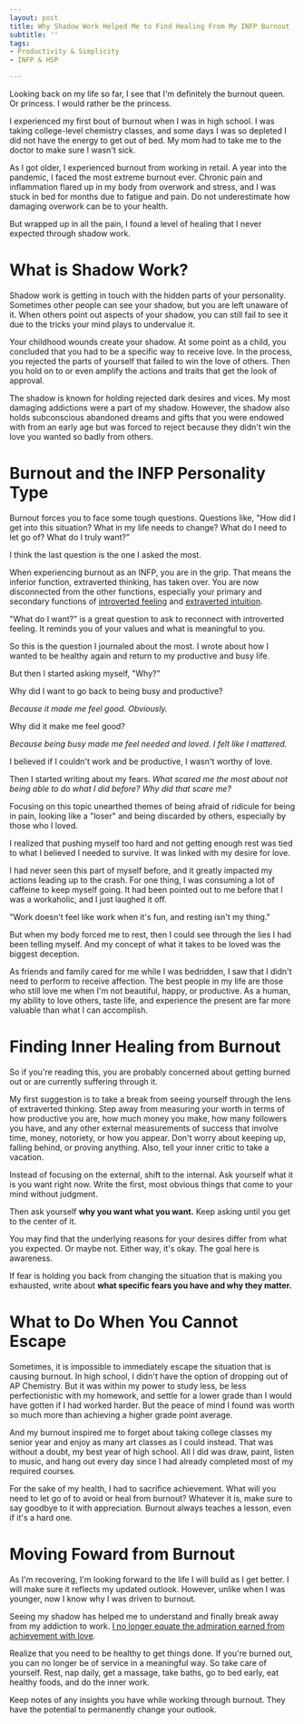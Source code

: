 ```yaml
---
layout: post
title: Why Shadow Work Helped Me to Find Healing From My INFP Burnout
subtitle: ''
tags:
- Productivity & Simplicity
- INFP & HSP

---
```

Looking back on my life so far, I see that I'm definitely the burnout queen. Or princess. I would rather be the princess.

I experienced my first bout of burnout when I was in high school. I was taking college-level chemistry classes, and some days I was so depleted I did not have the energy to get out of bed. My mom had to take me to the doctor to make sure I wasn't sick.

As I got older, I experienced burnout from working in retail. A year into the pandemic, I faced the most extreme burnout ever. Chronic pain and inflammation flared up in my body from overwork and stress, and I was stuck in bed for months due to fatigue and pain. Do not underestimate how damaging overwork can be to your health.

But wrapped up in all the pain, I found a level of healing that I never expected through shadow work.

# What is Shadow Work?

Shadow work is getting in touch with the hidden parts of your personality. Sometimes other people can see your shadow, but you are left unaware of it. When others point out aspects of your shadow, you can still fail to see it due to the tricks your mind plays to undervalue it.

Your childhood wounds create your shadow. At some point as a child, you concluded that you had to be a specific way to receive love. In the process, you rejected the parts of yourself that failed to win the love of others. Then you hold on to or even amplify the actions and traits that get the look of approval.

The shadow is known for holding rejected dark desires and vices. My most damaging addictions were a part of my shadow. However, the shadow also holds subconscious abandoned dreams and gifts that you were endowed with from an early age but was forced to reject because they didn't win the love you wanted so badly from others.

# Burnout and the INFP Personality Type

Burnout forces you to face some tough questions. Questions like, "How did I get into this situation? What in my life needs to change? What do I need to let go of? What do I truly want?”

I think the last question is the one I asked the most.

When experiencing burnout as an INFP, you are in the grip. That means the inferior function, extraverted thinking, has taken over. You are now disconnected from the other functions, especially your primary and secondary functions of [introverted feeling]() and [extraverted intuition]().

"What do I want?" is a great question to ask to reconnect with introverted feeling. It reminds you of your values and what is meaningful to you.

So this is the question I journaled about the most. I wrote about how I wanted to be healthy again and return to my productive and busy life.

But then I started asking myself, "Why?"

Why did I want to go back to being busy and productive?

*Because it made me feel good. Obviously.*

Why did it make me feel good?

*Because being busy made me feel needed and loved. I felt like I mattered.*

I believed if I couldn't work and be productive, I wasn't worthy of love.

Then I started writing about my fears. *What scared me the most about not being able to do what I did before? Why did that scare me?*

Focusing on this topic unearthed themes of being afraid of ridicule for being in pain, looking like a "loser" and being discarded by others, especially by those who I loved.

I realized that pushing myself too hard and not getting enough rest was tied to what I believed I needed to survive. It was linked with my desire for love.

I had never seen this part of myself before, and it greatly impacted my actions leading up to the crash. For one thing, I was consuming a lot of caffeine to keep myself going. It had been pointed out to me before that I was a workaholic, and I just laughed it off.

"Work doesn't feel like work when it's fun, and resting isn't my thing."

But when my body forced me to rest, then I could see through the lies I had been telling myself. And my concept of what it takes to be loved was the biggest deception.

As friends and family cared for me while I was bedridden, I saw that I didn't need to perform to receive affection. The best people in my life are those who still love me when I'm not beautiful, happy, or productive. As a human, my ability to love others, taste life, and experience the present are far more valuable than what I can accomplish.

# Finding Inner Healing from Burnout

So if you're reading this, you are probably concerned about getting burned out or are currently suffering through it.

My first suggestion is to take a break from seeing yourself through the lens of extraverted thinking. Step away from measuring your worth in terms of how productive you are, how much money you make, how many followers you have, and any other external measurements of success that involve time, money, notoriety, or how you appear. Don't worry about keeping up, falling behind, or proving anything. Also, tell your inner critic to take a vacation.

Instead of focusing on the external, shift to the internal. Ask yourself what it is you want right now. Write the first, most obvious things that come to your mind without judgment.

Then ask yourself **why you want what you want.**  Keep asking until you get to the center of it.

You may find that the underlying reasons for your desires differ from what you expected. Or maybe not. Either way, it's okay. The goal here is awareness.

If fear is holding you back from changing the situation that is making you exhausted, write about **what specific fears you have and why they matter.**

# What to Do When You Cannot Escape

Sometimes, it is impossible to immediately escape the situation that is causing burnout. In high school, I didn't have the option of dropping out of AP Chemistry. But it was within my power to study less, be less perfectionistic with my homework, and settle for a lower grade than I would have gotten if I had worked harder. But the peace of mind I found was worth so much more than achieving a higher grade point average.

And my burnout inspired me to forget about taking college classes my senior year and enjoy as many art classes as I could instead. That was without a doubt, my best year of high school. All I did was draw, paint, listen to music, and hang out every day since I had already completed most of my required courses.

For the sake of my health, I had to sacrifice achievement. What will you need to let go of to avoid or heal from burnout? Whatever it is, make sure to say goodbye to it with appreciation. Burnout always teaches a lesson, even if it's a hard one.

# Moving Foward from Burnout 

As I'm recovering, I'm looking forward to the life I will build as I get better. I will make sure it reflects my updated outlook. However, unlike when I was younger, now I know why I was driven to burnout. 

Seeing my shadow has helped me to understand and finally break away from my addiction to work. [I no longer equate the admiration earned from achievement with love]().

Realize that you need to be healthy to get things done. If you're burned out, you can no longer be of service in a meaningful way. So take care of yourself. Rest, nap daily, get a massage, take baths, go to bed early, eat healthy foods, and do the inner work.

Keep notes of any insights you have while working through burnout. They have the potential to permanently change your outlook.